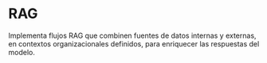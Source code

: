 # RAG
Implementa flujos RAG que combinen fuentes de datos internas y externas, en contextos organizacionales definidos, para enriquecer las respuestas del modelo.​